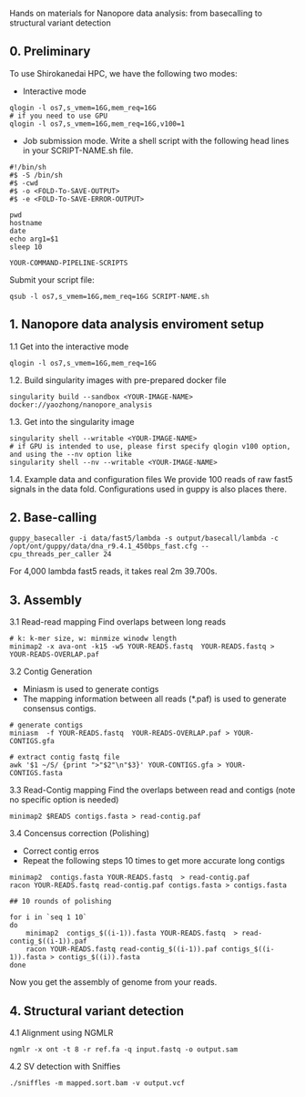 Hands on materials for Nanopore data analysis: from basecalling to structural variant detection

## 0. Preliminary
To use Shirokanedai HPC, we have the following two modes:
* Interactive mode
```
qlogin -l os7,s_vmem=16G,mem_req=16G
# if you need to use GPU
qlogin -l os7,s_vmem=16G,mem_req=16G,v100=1 
```

* Job submission mode. Write a shell script with the following head lines in your SCRIPT-NAME.sh file.
```
#!/bin/sh
#$ -S /bin/sh
#$ -cwd
#$ -o <FOLD-To-SAVE-OUTPUT>
#$ -e <FOLD-To-SAVE-ERROR-OUTPUT>

pwd
hostname
date
echo arg1=$1
sleep 10

YOUR-COMMAND-PIPELINE-SCRIPTS
```
Submit your script file:
```
qsub -l os7,s_vmem=16G,mem_req=16G SCRIPT-NAME.sh
```

## 1.  Nanopore data analysis enviroment setup
1.1 Get into the interactive mode
```
qlogin -l os7,s_vmem=16G,mem_req=16G
```

1.2. Build singularity images with pre-prepared docker file
```
singularity build --sandbox <YOUR-IMAGE-NAME> docker://yaozhong/nanopore_analysis
```

1.3. Get into the singularity image
```
singularity shell --writable <YOUR-IMAGE-NAME>
# if GPU is intended to use, please first specify qlogin v100 option, and using the --nv option like
singularity shell --nv --writable <YOUR-IMAGE-NAME>
```

1.4. Example data and configuration files
We provide 100 reads of raw fast5 signals in the data fold.
Configurations used in guppy is also places there.


## 2. Base-calling

```
guppy_basecaller -i data/fast5/lambda -s output/basecall/lambda -c /opt/ont/guppy/data/dna_r9.4.1_450bps_fast.cfg --cpu_threads_per_caller 24 
```
For 4,000 lambda fast5 reads, it takes real 2m 39.700s.


## 3. Assembly
3.1 Read-read mapping
Find overlaps between long reads
```
# k: k-mer size, w: minmize winodw length 
minimap2 -x ava-ont -k15 -w5 YOUR-READS.fastq  YOUR-READS.fastq > YOUR-READS-OVERLAP.paf
```

3.2 Contig Generation
- Miniasm is used to generate contigs
- The mapping information between all reads (*.paf) is used to generate consensus contigs.
```
# generate contigs
miniasm  -f YOUR-READS.fastq  YOUR-READS-OVERLAP.paf > YOUR-CONTIGS.gfa

# extract contig fastq file
awk '$1 ~/S/ {print ">"$2"\n"$3}' YOUR-CONTIGS.gfa > YOUR-CONTIGS.fasta
```

3.3 Read-Contig mapping
Find the overlaps between read and contigs
(note no specific option is needed)
```
minimap2 $READS contigs.fasta > read-contig.paf
```

3.4 Concensus correction (Polishing)
- Correct contig erros 
- Repeat the following steps 10 times to get more accurate long contigs
```
minimap2  contigs.fasta YOUR-READS.fastq  > read-contig.paf
racon YOUR-READS.fastq read-contig.paf contigs.fasta > contigs.fasta
```

```
## 10 rounds of polishing

for i in `seq 1 10`
do
	minimap2  contigs_$((i-1)).fasta YOUR-READS.fastq  > read-contig_$((i-1)).paf
	racon YOUR-READS.fastq read-contig_$((i-1)).paf contigs_$((i-1)).fasta > contigs_$((i)).fasta
done
```

Now you get the assembly of genome from your reads.


## 4. Structural variant detection


4.1 Alignment using NGMLR

```
ngmlr -x ont -t 8 -r ref.fa -q input.fastq -o output.sam
```

4.2 SV detection with Sniffies

```
./sniffles -m mapped.sort.bam -v output.vcf
```








